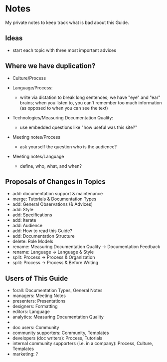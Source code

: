 Notes
=====

My private notes to keep track what is bad about this Guide.

Ideas
-----

* start each topic with three most important advices

Where we have duplication?
--------------------------

- Culture/Process

- Language/Process:
  + write via dictation to break long sentences; we have "eye" and "ear"
    brains; when you listen to, you can't remember too much information (as
    opposed to when you can see the text)

- Technologies/Measuring Documentation Quality:
  + use embedded questions like "how useful was this site?"

- Meeting notes/Process
  + ask yourself the question who is the audience? 

- Meeting notes/Language
  + define, who, what, and when?

Proposals of Changes in Topics
------------------------------

- add: documentation support & maintenance
- merge: Tutorials & Documentation Types
- add: General Observations (& Advices)
- add: Style
- add: Specifications
- add: Iterate
- add: Audience
- add: How to read this Guide?
- add: Documentation Structure
- delete: Role Models
- rename: Measuring Documentation Quality -> Documentation Feedback
- rename: Language -> Language & Style
- split: Process -> Process & Organization
- split: Process -> Process & Before Writing

Users of This Guide
-------------------

- forall: Documentation Types, General Notes 
- managers: Meeting Notes
- presenters: Presentations
- designers: Formatting
- editors: Language
- analytics: Measuring Documentation Quality
- 
- doc users: Community
- community supporters: Community, Templates
- developers (doc writers): Process, Tutorials
- internal community supporters (i.e. in a company): Process, Culture,
  Templates
- marketing: ?